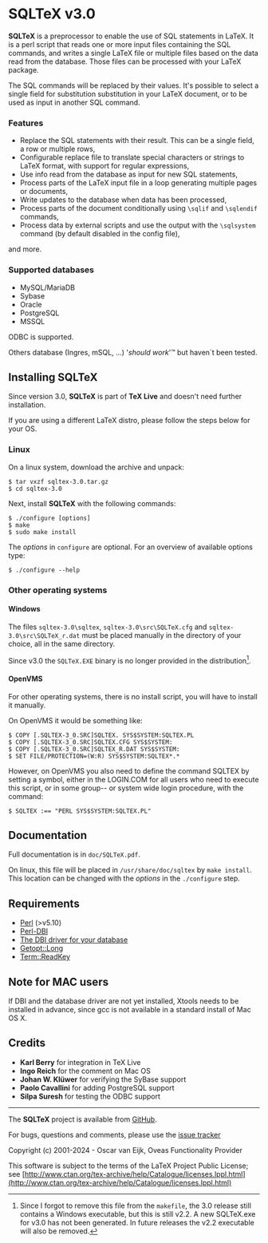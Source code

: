 SQLTeX v3.0
===========

**SQLTeX** is a preprocessor to enable the use of SQL statements in LaTeX. It is a
perl script that reads one or more input files containing the SQL commands, and writes a
single LaTeX file or multiple files based on the data read from the database.
Those files can be processed with your LaTeX package.

The SQL commands will be replaced by their values. It's possible to select a
single field for substitution substitution in your LaTeX document, or to be
used as input in another SQL command.

### Features ###

* Replace the SQL statements with their result. This can be a single field, a row or multiple rows,
* Configurable replace file to translate special characters or strings to LaTeX format, with support for regular expressions,
* Use info read from the database as input for new SQL statements,
* Process parts of the LaTeX input file in a loop generating multiple pages or documents,
* Write updates to the database when data has been processed,
* Process parts of the document conditionally using `\sqlif` and `\sqlendif` commands,
* Process data by external scripts and use the output with the `\sqlsystem` command (by default disabled in the config file),

and more.

### Supported databases ###

* MySQL/MariaDB
* Sybase
* Oracle
* PostgreSQL
* MSSQL

ODBC is supported.

Others database (Ingres, mSQL, ...) '*should work*'&trade;  but haven´t been tested.

Installing SQLTeX
-----------------

Since version 3.0, **SQLTeX** is part of **TeX Live** and doesn't need further installation.

If you are using a different LaTeX distro, please follow the steps below for your OS.

### Linux ###

On a linux system, download the archive and unpack:

    $ tar vxzf sqltex-3.0.tar.gz
    $ cd sqltex-3.0

Next, install **SQLTeX** with the following commands:

    $ ./configure [options]
    $ make
    $ sudo make install

The *options* in `configure` are optional. For an overview of available options
type:

    $ ./configure --help


### Other operating systems ###


#### Windows ####

The files `sqltex-3.0\sqltex`, `sqltex-3.0\src\SQLTeX.cfg` and `sqltex-3.0\src\SQLTeX_r.dat` must be placed manually
in the directory of your choice, all in the same directory.

Since v3.0 the `SQLTeX.EXE` binary is no longer provided in the distribution[^1].

#### OpenVMS ####

For other operating systems, there is no install script, you will have to install
it manually.

On OpenVMS it would be something like:

    $ COPY [.SQLTEX-3_0.SRC]SQLTEX. SYS$SYSTEM:SQLTEX.PL
    $ COPY [.SQLTEX-3_0.SRC]SQLTEX.CFG SYS$SYSTEM:
    $ COPY [.SQLTEX-3_0.SRC]SQLTEX_R.DAT SYS$SYSTEM:
    $ SET FILE/PROTECTION=(W:R) SYS$SYSTEM:SQLTEX*.*

However, on OpenVMS you also need to define the command SQLTEX by setting a
symbol, either in the LOGIN.COM for all users who need to execute this script,
or in some group-- or system wide login procedure, with the command:

    $ SQLTEX :== "PERL SYS$SYSTEM:SQLTEX.PL"

Documentation
-------------
Full documentation is in `doc/SQLTeX.pdf`.

On linux, this file will be placed in `/usr/share/doc/sqltex` by `make install`.
This location can be changed with the _options_ in the `./configure` step.

Requirements
------------
* [Perl](http://perl.org/) (>v5.10) 
* [Perl-DBI](http://dbi.perl.org/)
* [The DBI driver for your database](http://search.cpan.org/search?query=DBD%3A%3A&mode=module)
* [Getopt::Long](https://metacpan.org/pod/Getopt::Long)
* [Term::ReadKey](https://metacpan.org/pod/Term::ReadKey)

Note for MAC users
------------------
If DBI and the database driver are not yet installed, Xtools needs to be
installed in advance, since gcc is not available in a standard install of Mac OS X.


Credits
-------
* **Karl Berry**       for integration in TeX Live
* **Ingo Reich**       for the comment on Mac OS
* **Johan W. Klüwer**  for verifying the SyBase support
* **Paolo Cavallini**  for adding PostgreSQL support
* **Silpa Suresh**     for testing the ODBC support

----------

The **SQLTeX** project is available from [GitHub](https://github.com/oveas/sqltex).

For bugs, questions and comments, please use the [issue tracker](https://github.com/oveas/sqltex/issues)

Copyright (c) 2001-2024 - Oscar van Eijk, Oveas Functionality Provider

This software is subject to the terms of the LaTeX Project Public License; 
see [http://www.ctan.org/tex-archive/help/Catalogue/licenses.lppl.html](http://www.ctan.org/tex-archive/help/Catalogue/licenses.lppl.html)
  

[^1]: Since I forgot to remove this file from the `makefile`, the 3.0 release still contains a Windows executable, but this is still v2.2. A new SQLTeX.exe for v3.0 has not been generated. In future releases the v2.2 executable will also be removed.

